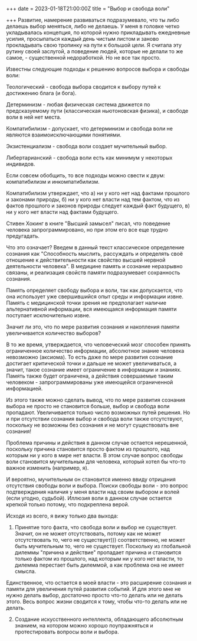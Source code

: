 +++
date = 2023-01-18T21:00:00Z
title = "Выбор и свобода воли"

+++
Развитие, намерение развиваться подразумевало, что ты либо делаешь выбор меняться, либо не делаешь. У меня в головке четко укладывалась концепция, по которой нужно прикладывать ежедневные усилия, просыпаться каждый день чистым листом и заново прокладывать свою тропинку на пути к большой цели. Я считала эту рутину своей заслугой, а поведение  людей, которые не делали то же самое, - существенной недоработкой. Но не все так просто.

Известны следующие подходы к решению вопросов выбора и свободы воли:

Теологический - свобода выбора сводится к выбору путей к достижению блага (и бога).

Детерминизм - любая физическая система движется по предсказуемому пути (классическая ньютоновская физика), и свободе воли в ней нет места.

Компатибилизм - допускает, что детерминизм и свобода воли не являются взаимоисключающими понятиями.

Экзистенциализм - свобода воли создает мучительный выбор.

Либертарианский - свобода воли есть как минимум у некоторых индивидов.

Если совсем обобщить, то все подходы можно свести к двум: компатибилизм и инкомпатибилизм.

Компатибилизм утверждает, что а) ни у кого нет над фактами прошлого и законами природы, б) ни у кого нет власти над тем фактом, что из фактов прошлого и законов природы следует каждый факт будущего, в) ни у кого нет власти над фактами будущего.

Стивен Хокинг в книге "Высший замысел" писал, что поведение человека запрограммировано, но при этом его все еще трудно предугадать.

Что это означает? Введем в данный текст классическое определение сознания как "Способность мыслить, рассуждать и определять своё отношение к действительности как свойство высшей нервной деятельности человека". В медицине память и сознание неразрывно связаны, и реализация свойств памяти подразумевает сохранность сознания.

Память определяет свободу выбора и воли, так как допускается, что она использует уже свершившийся опыт среды и информации извне. Память с медицинской точки зрения не предполагает наличие альтернативной информации, вся имеющаяся информация памяти поступает исключительно извне.

Значит ли это, что по мере развития сознания и накопления памяти увеличивается количество выборов? 

В то же время, утверждается, что человеческий мозг способен принять ограниченное количество информации, абсолютное знание человека невозможно (аксиома). То есть даже по мере развития сознание достигает критической точки и дальше не может увеличиваться, а значит, такое сознание имеет ограничение в информации и знаниях. Память также будет ограничена, а действия совершаемые таким человеком - запрограммированы уже имеющейся ограниченной информацией.

Из этого также можно сделать вывод, что по мере развития сознания выбора не просто не становится больше, выбор и свобода воли пропадают. Увеличивается только число возможных путей решения. Но и при отсутствии сознания выбор и свобода воли также отсутствуют, поскольку не возможны без сознания и не могут существовать вне сознания!

Проблема причины и действия в данном случае остается нерешенной, поскольку причина становится просто фактом из прошлого, над которым ни у кого в мире нет власти. В этом случае вопрос свободы воли становится мучительным для человека, который хотел бы что-то важное изменить (например, я). 

И вероятно, мучительным он становится именно ввиду отрицания отсутствия свободы воли и выбора. Поиски свободы воли - это вопрос подтверждения наличия у меня власти над своим выбором и волей (если угодно, судьбой). Иллюзия воли в данном случае остается крепкой только потому, что подкреплена верой.

Исходя из всего, я вижу только два выхода:

1) Принятие того факта, что свобода воли и выбор не существует. Значит, он не может отсутствовать, потому как не может отсутствовать то, чего не существует))) соответственно, не может быть мучительным то, чего не существует. Поскольку из глобальной дилеммы "причина и действие" пропадает причина и становится только фактом из прошлого, над которым ни у кого нет власти, то дилемма перестает быть дилеммой, а как проблема она не имеет смысла.

Единственное, что остается в моей власти - это расширение сознания и памяти для увеличения путей развития событий. И для этого мне не нужно делать выбор, достаточно просто что-то делать или не делать этого. Весь вопрос жизни сводится к тому, чтобы что-то делать или не делать.

2) Создание искусственного интеллекта, обладающего абсолютным знанием, на котором можно хорошо поупражняться и протестировать вопросы воли и выбора.

 